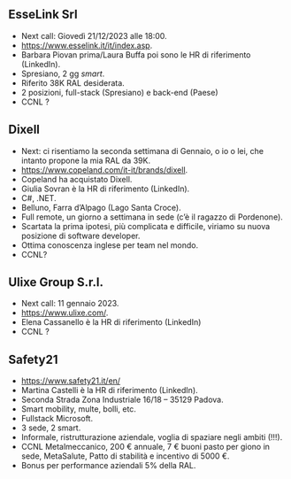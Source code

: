 ## EsseLink Srl
- Next call: Giovedì 21/12/2023 alle 18:00.
- https://www.esselink.it/it/index.asp.
- Barbara Piovan prima/Laura Buffa poi sono le HR di riferimento (LinkedIn).
- Spresiano, 2 gg *smart*.
- Riferito 38K RAL desiderata.
- 2 posizioni, full-stack (Spresiano) e back-end (Paese)
- CCNL ?

## Dixell
- Next: ci risentiamo la seconda settimana di Gennaio, o io o lei, che intanto propone la mia RAL da 39K.
- https://www.copeland.com/it-it/brands/dixell.
- Copeland ha acquistato Dixell.
- Giulia Sovran è la HR di riferimento (LinkedIn).
- C#, .NET.
- Belluno, Farra d’Alpago (Lago Santa Croce).
- Full remote, un giorno a settimana in sede (c’è il ragazzo di Pordenone).
- Scartata la prima ipotesi, più complicata e difficile, viriamo su nuova posizione di software developer.
- Ottima conoscenza inglese per team nel mondo.
- CCNL?

## Ulixe Group S.r.l.
- Next call: 11 gennaio 2023.
- https://www.ulixe.com/.
- Elena Cassanello è la HR di riferimento (LinkedIn)
- CCNL ?

## Safety21
- https://www.safety21.it/en/
- Martina Castelli è la HR di riferimento (LinkedIn).
- Seconda Strada Zona Industriale 16/18 – 35129 Padova.
- Smart mobility, multe, bolli, etc.
- Fullstack Microsoft.
- 3 sede, 2 smart.
- Informale, ristrutturazione aziendale, voglia di spaziare negli ambiti (!!!).
- CCNL Metalmeccanico, 200 € annuale, 7 € buoni pasto per giono in sede, MetaSalute, Patto di stabilità e incentivo di 5000 €.
- Bonus per performance aziendali 5% della RAL.
